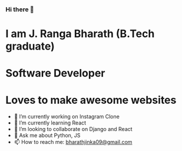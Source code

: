 ### Hi there 👋

# I am J. Ranga Bharath (B.Tech graduate)
# Software Developer
# Loves to make awesome websites
- 🔭 I’m currently working on Instagram Clone
- 🌱 I’m currently learning React
- 👯 I’m looking to collaborate on Django and React
- 💬 Ask me about Python, JS
- 📫 How to reach me: bharathjinka09@gmail.com 
